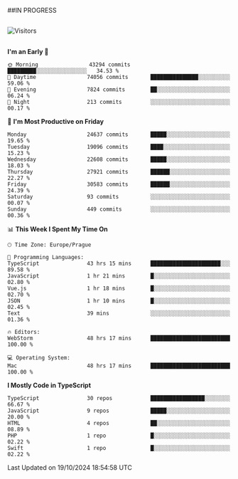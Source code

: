 ##IN PROGRESS
##
![Visitors](https://komarev.com/ghpvc/?username=petrbui&style=for-the-badge&label=Visitors+👀)



##
<!--
[![My GitHub stats](https://github-readme-stats.vercel.app/api?username=petrbui&theme=github_dark)](https://github.com/anuraghazra/github-readme-stats)

[![My wakatime stats](https://github-readme-stats.vercel.app/api/wakatime?username=petrbui&theme=github_dark)](https://github.com/anuraghazra/github-readme-stats)
-->
<!--START_SECTION:waka-->
**I'm an Early 🐤** 

```text
🌞 Morning                43294 commits       █████████░░░░░░░░░░░░░░░░   34.53 % 
🌆 Daytime                74056 commits       ███████████████░░░░░░░░░░   59.06 % 
🌃 Evening                7824 commits        ██░░░░░░░░░░░░░░░░░░░░░░░   06.24 % 
🌙 Night                  213 commits         ░░░░░░░░░░░░░░░░░░░░░░░░░   00.17 % 
```
📅 **I'm Most Productive on Friday** 

```text
Monday                   24637 commits       █████░░░░░░░░░░░░░░░░░░░░   19.65 % 
Tuesday                  19096 commits       ████░░░░░░░░░░░░░░░░░░░░░   15.23 % 
Wednesday                22608 commits       █████░░░░░░░░░░░░░░░░░░░░   18.03 % 
Thursday                 27921 commits       ██████░░░░░░░░░░░░░░░░░░░   22.27 % 
Friday                   30583 commits       ██████░░░░░░░░░░░░░░░░░░░   24.39 % 
Saturday                 93 commits          ░░░░░░░░░░░░░░░░░░░░░░░░░   00.07 % 
Sunday                   449 commits         ░░░░░░░░░░░░░░░░░░░░░░░░░   00.36 % 
```


📊 **This Week I Spent My Time On** 

```text
🕑︎ Time Zone: Europe/Prague

💬 Programming Languages: 
TypeScript               43 hrs 15 mins      ██████████████████████░░░   89.58 % 
JavaScript               1 hr 21 mins        █░░░░░░░░░░░░░░░░░░░░░░░░   02.80 % 
Vue.js                   1 hr 18 mins        █░░░░░░░░░░░░░░░░░░░░░░░░   02.70 % 
JSON                     1 hr 10 mins        █░░░░░░░░░░░░░░░░░░░░░░░░   02.45 % 
Text                     39 mins             ░░░░░░░░░░░░░░░░░░░░░░░░░   01.36 % 

🔥 Editors: 
WebStorm                 48 hrs 17 mins      █████████████████████████   100.00 % 

💻 Operating System: 
Mac                      48 hrs 17 mins      █████████████████████████   100.00 % 
```

**I Mostly Code in TypeScript** 

```text
TypeScript               30 repos            █████████████████░░░░░░░░   66.67 % 
JavaScript               9 repos             █████░░░░░░░░░░░░░░░░░░░░   20.00 % 
HTML                     4 repos             ██░░░░░░░░░░░░░░░░░░░░░░░   08.89 % 
PHP                      1 repo              █░░░░░░░░░░░░░░░░░░░░░░░░   02.22 % 
Swift                    1 repo              █░░░░░░░░░░░░░░░░░░░░░░░░   02.22 % 
```




 Last Updated on 19/10/2024 18:54:58 UTC
<!--END_SECTION:waka-->
